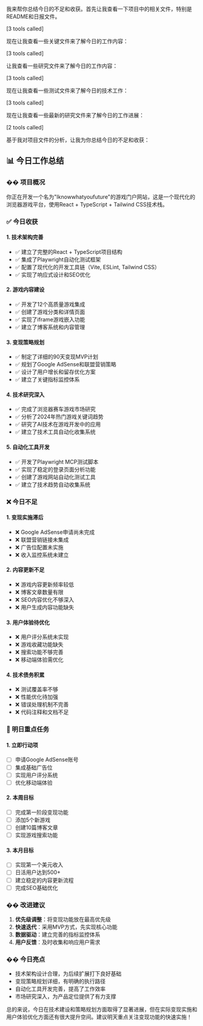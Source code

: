 我来帮你总结今日的不足和收获。首先让我查看一下项目中的相关文件，特别是README和日报文件。


[3 tools called]

现在让我查看一些关键文件来了解今日的工作内容：


[3 tools called]

让我查看一些研究文件来了解今日的工作内容：


[3 tools called]

现在让我查看一些测试文件来了解今日的技术工作：


[3 tools called]

现在让我查看一些最新的研究文件来了解今日的工作进展：


[2 tools called]

基于我对项目文件的分析，让我为你总结今日的不足和收获：

## 📊 今日工作总结

### �� 项目概况
你正在开发一个名为"Iknowwhatyoufuture"的游戏门户网站，这是一个现代化的浏览器游戏平台，使用React + TypeScript + Tailwind CSS技术栈。

### ✅ 今日收获

#### 1. **技术架构完善**
- ✅ 建立了完整的React + TypeScript项目结构
- ✅ 集成了Playwright自动化测试框架
- ✅ 配置了现代化的开发工具链（Vite, ESLint, Tailwind CSS）
- ✅ 实现了响应式设计和SEO优化

#### 2. **游戏内容建设**
- ✅ 开发了12个高质量游戏集成
- ✅ 创建了游戏分类和详情页面
- ✅ 实现了iframe游戏嵌入功能
- ✅ 建立了博客系统和内容管理

#### 3. **变现策略规划**
- ✅ 制定了详细的90天变现MVP计划
- ✅ 规划了Google AdSense和联盟营销策略
- ✅ 设计了用户增长和留存优化方案
- ✅ 建立了关键指标监控体系

#### 4. **技术研究深入**
- ✅ 完成了浏览器赛车游戏市场研究
- ✅ 分析了2024年热门游戏关键词趋势
- ✅ 研究了AI技术在游戏开发中的应用
- ✅ 建立了技术工具自动化收集系统

#### 5. **自动化工具开发**
- ✅ 开发了Playwright MCP测试脚本
- ✅ 实现了稳定的登录页面分析功能
- ✅ 创建了游戏网站自动化测试工具
- ✅ 建立了技术趋势自动收集系统

### ❌ 今日不足

#### 1. **变现实施滞后**
- ❌ Google AdSense申请尚未完成
- ❌ 联盟营销链接未集成
- ❌ 广告位配置未实施
- ❌ 收入监控系统未建立

#### 2. **内容更新不足**
- ❌ 游戏内容更新频率较低
- ❌ 博客文章数量有限
- ❌ SEO内容优化不够深入
- ❌ 用户生成内容功能缺失

#### 3. **用户体验待优化**
- ❌ 用户评分系统未实现
- ❌ 游戏收藏功能缺失
- ❌ 搜索功能不够完善
- ❌ 移动端体验需优化

#### 4. **技术债务积累**
- ❌ 测试覆盖率不够
- ❌ 性能优化待加强
- ❌ 错误处理机制不完善
- ❌ 代码注释和文档不足

### 🚀 明日重点任务

#### 1. **立即行动项**
- [ ] 申请Google AdSense账号
- [ ] 集成基础广告位
- [ ] 实现用户评分系统
- [ ] 优化移动端体验

#### 2. **本周目标**
- [ ] 完成第一阶段变现功能
- [ ] 添加5个新游戏
- [ ] 创建10篇博客文章
- [ ] 实现游戏搜索功能

#### 3. **本月目标**
- [ ] 实现第一个美元收入
- [ ] 日活用户达到500+
- [ ] 建立稳定的内容更新流程
- [ ] 完成SEO基础优化

### �� 改进建议

1. **优先级调整**：将变现功能放在最高优先级
2. **快速迭代**：采用MVP方式，先实现核心功能
3. **数据驱动**：建立完善的指标监控体系
4. **用户反馈**：及时收集和响应用户需求

### �� 今日亮点

- 技术架构设计合理，为后续扩展打下良好基础
- 变现策略规划详细，有明确的执行路径
- 自动化工具开发完善，提高了工作效率
- 市场研究深入，为产品定位提供了有力支撑

总的来说，今日在技术建设和策略规划方面取得了显著进展，但在实际变现实施和用户体验优化方面还有很大提升空间。建议明天重点关注变现功能的快速实施！